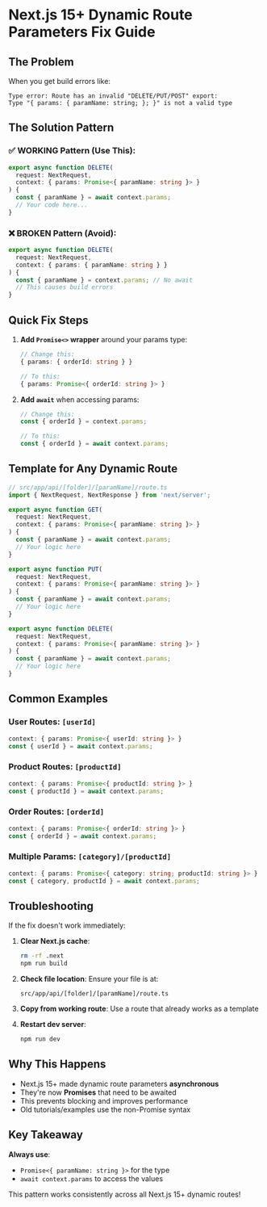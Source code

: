 # Next.js 15+ Dynamic Route Parameters Fix Guide

## The Problem
When you get build errors like:
```
Type error: Route has an invalid "DELETE/PUT/POST" export:
Type "{ params: { paramName: string; }; }" is not a valid type
```

## The Solution Pattern

### ✅ WORKING Pattern (Use This):
```typescript
export async function DELETE(
  request: NextRequest,
  context: { params: Promise<{ paramName: string }> }
) {
  const { paramName } = await context.params;
  // Your code here...
}
```

### ❌ BROKEN Pattern (Avoid):
```typescript
export async function DELETE(
  request: NextRequest,
  context: { params: { paramName: string } }
) {
  const { paramName } = context.params; // No await
  // This causes build errors
}
```

## Quick Fix Steps

1. **Add `Promise<>` wrapper** around your params type:
   ```typescript
   // Change this:
   { params: { orderId: string } }
   
   // To this:
   { params: Promise<{ orderId: string }> }
   ```

2. **Add `await`** when accessing params:
   ```typescript
   // Change this:
   const { orderId } = context.params;
   
   // To this:
   const { orderId } = await context.params;
   ```

## Template for Any Dynamic Route

```typescript
// src/app/api/[folder]/[paramName]/route.ts
import { NextRequest, NextResponse } from 'next/server';

export async function GET(
  request: NextRequest,
  context: { params: Promise<{ paramName: string }> }
) {
  const { paramName } = await context.params;
  // Your logic here
}

export async function PUT(
  request: NextRequest,
  context: { params: Promise<{ paramName: string }> }
) {
  const { paramName } = await context.params;
  // Your logic here
}

export async function DELETE(
  request: NextRequest,
  context: { params: Promise<{ paramName: string }> }
) {
  const { paramName } = await context.params;
  // Your logic here
}
```

## Common Examples

### User Routes: `[userId]`
```typescript
context: { params: Promise<{ userId: string }> }
const { userId } = await context.params;
```

### Product Routes: `[productId]`
```typescript
context: { params: Promise<{ productId: string }> }
const { productId } = await context.params;
```

### Order Routes: `[orderId]`
```typescript
context: { params: Promise<{ orderId: string }> }
const { orderId } = await context.params;
```

### Multiple Params: `[category]/[productId]`
```typescript
context: { params: Promise<{ category: string; productId: string }> }
const { category, productId } = await context.params;
```

## Troubleshooting

If the fix doesn't work immediately:

1. **Clear Next.js cache**:
   ```bash
   rm -rf .next
   npm run build
   ```

2. **Check file location**: Ensure your file is at:
   ```
   src/app/api/[folder]/[paramName]/route.ts
   ```

3. **Copy from working route**: Use a route that already works as a template

4. **Restart dev server**:
   ```bash
   npm run dev
   ```

## Why This Happens

- Next.js 15+ made dynamic route parameters **asynchronous**
- They're now **Promises** that need to be awaited
- This prevents blocking and improves performance
- Old tutorials/examples use the non-Promise syntax

## Key Takeaway

**Always use**:
- `Promise<{ paramName: string }>` for the type
- `await context.params` to access the values

This pattern works consistently across all Next.js 15+ dynamic routes!